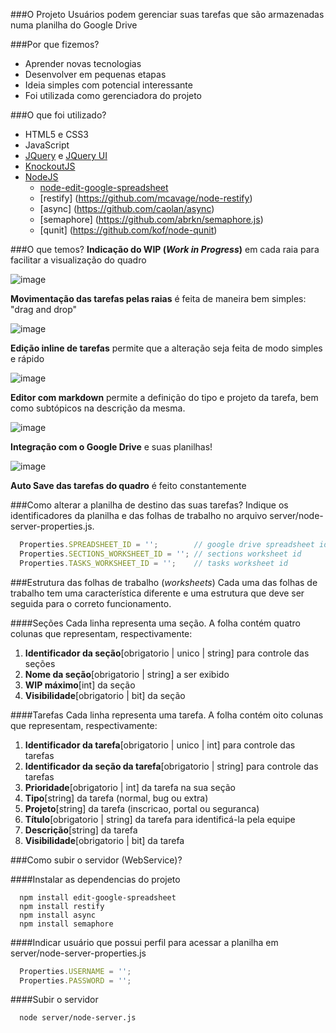 ###O Projeto
Usuários podem gerenciar suas tarefas que são armazenadas numa planilha do Google Drive

###Por que fizemos?
* Aprender novas tecnologias
* Desenvolver em pequenas etapas
* Ideia simples com potencial interessante
* Foi utilizada como gerenciadora do projeto

###O que foi utilizado?
* HTML5 e CSS3
* JavaScript
* [JQuery](http://jquery.com/) e [JQuery UI](http://jqueryui.com/)
* [KnockoutJS](knockoutjs.com)
* [NodeJS](http://nodejs.org/)
  * [node-edit-google-spreadsheet](https://github.com/jpillora/node-edit-google-spreadsheet)
  * [restify] (https://github.com/mcavage/node-restify)
  * [async] (https://github.com/caolan/async)
  * [semaphore] (https://github.com/abrkn/semaphore.js)
  * [qunit] (https://github.com/kof/node-qunit)

###O que temos?
__Indicação do WIP (*Work in Progress*)__ em cada raia para facilitar a visualização do quadro

![image](https://f.cloud.github.com/assets/1449015/2361985/5d730f0c-a638-11e3-9304-c4e7d3026d13.png)

__Movimentação das tarefas pelas raias__ é feita de maneira bem simples: "drag and drop"

![image](https://f.cloud.github.com/assets/1449015/2361808/e2410872-a635-11e3-989e-796dbfaee59e.png)

__Edição inline de tarefas__ permite que a alteração seja feita de modo simples e rápido

![image](https://f.cloud.github.com/assets/1449015/2361822/119354e0-a636-11e3-98f6-5f1af2bf23ba.png)

__Editor com markdown__ permite a definição do tipo e projeto da tarefa, bem como subtópicos na descrição da mesma.

![image](https://f.cloud.github.com/assets/1449015/2369282/55b5d8c6-a7d7-11e3-8c17-a212a00493f6.png)

__Integração com o Google Drive__ e suas planilhas!

![image](https://f.cloud.github.com/assets/1449015/2369288/dabb2b2a-a7d7-11e3-927a-b119e177c002.png)

__Auto Save das tarefas do quadro__ é feito constantemente

###Como alterar a planilha de destino das suas tarefas?
Indique os identificadores da planilha e das folhas de trabalho no arquivo server/node-server-properties.js.

```javascript
  Properties.SPREADSHEET_ID = '';        // google drive spreadsheet id
  Properties.SECTIONS_WORKSHEET_ID = ''; // sections worksheet id
  Properties.TASKS_WORKSHEET_ID = '';    // tasks worksheet id
```

###Estrutura das folhas de trabalho (_worksheets_)
Cada uma das folhas de trabalho tem uma característica diferente e uma estrutura que deve ser seguida para o correto funcionamento.

####Seções
Cada linha representa uma seção. A folha contém quatro colunas que representam, respectivamente:
1. __Identificador da seção__[obrigatorio | unico | string] para controle das seções
2. __Nome da seção__[obrigatorio | string] a ser exibido
3. __WIP máximo__[int] da seção
4. __Visibilidade__[obrigatorio | bit] da seção 

####Tarefas
Cada linha representa uma tarefa. A folha contém oito colunas que representam, respectivamente:
1. __Identificador da tarefa__[obrigatorio | unico | int] para controle das tarefas
2. __Identificador da seção da tarefa__[obrigatorio | string] para controle das tarefas
3. __Prioridade__[obrigatorio | int] da tarefa na sua seção
4. __Tipo__[string] da tarefa (normal, bug ou extra)
5. __Projeto__[string] da tarefa (inscricao, portal ou seguranca)
6. __Título__[obrigatorio | string] da tarefa para identificá-la pela equipe
7. __Descrição__[string] da tarefa
8. __Visibilidade__[obrigatorio | bit] da tarefa


###Como subir o servidor (WebService)?

####Instalar as dependencias do projeto
```shell
  npm install edit-google-spreadsheet
  npm install restify
  npm install async
  npm install semaphore
```

####Indicar usuário que possui perfil para acessar a planilha em server/node-server-properties.js
```javascript
  Properties.USERNAME = '';
  Properties.PASSWORD = '';
```

####Subir o servidor
```shell
  node server/node-server.js
```
